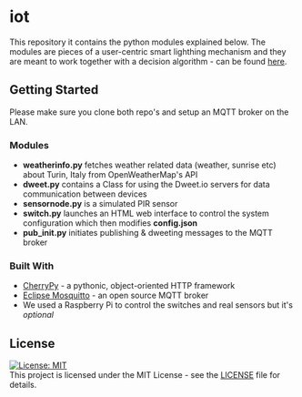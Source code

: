 # iot
This repository it contains the python modules explained below. The modules are pieces of a user-centric smart lighthing mechanism and they are meant to work together with a decision algorithm - can be found [here](https://github.com/hobyfrezk/IOT-smart-office-light-system).

## Getting Started 
Please make sure you clone both repo's and setup an MQTT broker on the LAN. 

### Modules
- **weatherinfo.py** fetches weather related data (weather, sunrise etc) about Turin, Italy from OpenWeatherMap's API
- **dweet.py** contains a Class for using the Dweet.io servers for data communication between devices
- **sensornode.py** is a simulated PIR sensor
- **switch.py** launches an HTML web interface to control the system configuration which then modifies **config.json**
- **pub_init.py** initiates publishing & dweeting messages to the MQTT broker

### Built With
* [CherryPy](https://github.com/cherrypy/cherrypy) - a pythonic, object-oriented HTTP framework
* [Eclipse Mosquitto](https://github.com/eclipse/mosquitto) - an open source MQTT broker
* We used a Raspberry Pi to control the switches and real sensors but it's *optional*

## License 
[![License: MIT](https://img.shields.io/badge/License-MIT-yellow.svg)](https://opensource.org/licenses/MIT)\
This project is licensed under the MIT License - see the [LICENSE](/LICENSE) file for details. 
